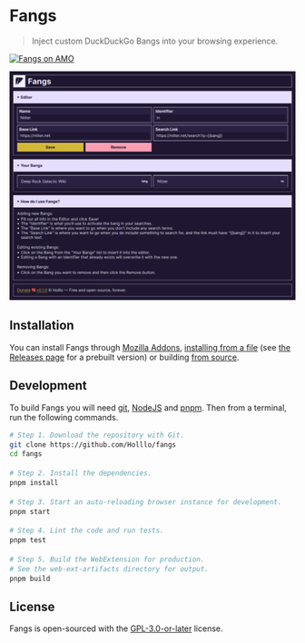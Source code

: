 # Fangs

> Inject custom DuckDuckGo Bangs into your browsing experience.

[![Fangs on AMO](https://img.shields.io/amo/v/fangs)](https://addons.mozilla.org/firefox/addon/fangs)

![Fangs 0.1.0](./screenshots/fangs-version-0-1-0.png)

## Installation

You can install Fangs through [Mozilla Addons], [installing from a file] (see [the Releases page] for a prebuilt version) or building [from source](#development).

[installing from a file]: https://support.mozilla.org/en-US/kb/find-and-install-add-ons-add-features-to-firefox#w_how-do-i-find-and-install-add-ons
[Mozilla Addons]: https://addons.mozilla.org/firefox/addon/fangs/
[the Releases page]: https://github.com/Holllo/fangs/releases

## Development

To build Fangs you will need [git], [NodeJS] and [pnpm]. Then from a terminal, run the following commands.

[git]: https://git-scm.com
[NodeJS]: https://nodejs.org
[pnpm]: https://pnpm.io

```sh
# Step 1. Download the repository with Git.
git clone https://github.com/Holllo/fangs
cd fangs

# Step 2. Install the dependencies.
pnpm install

# Step 3. Start an auto-reloading browser instance for development.
pnpm start

# Step 4. Lint the code and run tests.
pnpm test

# Step 5. Build the WebExtension for production.
# See the web-ext-artifacts directory for output.
pnpm build
```

## License

Fangs is open-sourced with the [GPL-3.0-or-later] license.

[GPL-3.0-or-later]: https://github.com/Holllo/fangs/blob/main/LICENSE

